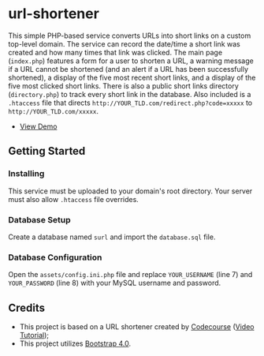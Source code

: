 # url-shortener
This simple PHP-based service converts URLs into short links on a custom top-level domain. The service can record the date/time a short link was created and how many times that link was clicked. The main page (`index.php`) features a form for a user to shorten a URL, a warning message if a URL cannot be shortened (and an alert if a URL has been successfully shortened), a display of the five most recent short links, and a display of the five most clicked short links. There is also a public short links directory (`directory.php`) to track every short link in the database. Also included is a `.htaccess` file that directs `http://YOUR_TLD.com/redirect.php?code=xxxxx` to `http://YOUR_TLD.com/xxxxx`.

* [View Demo](https://seb646.com/surl/)

## Getting Started

### Installing
This service must be uploaded to your domain's root directory. Your server must also allow `.htaccess` file overrides. 

### Database Setup
Create a database named `surl` and import the `database.sql` file. 

### Database Configuration
Open the `assets/config.ini.php` file and replace `YOUR_USERNAME` (line 7) and `YOUR_PASSWORD` (line 8) with your MySQL username and password.

## Credits
- This project is based on a URL shortener created by [Codecourse](https://www.youtube.com/channel/UCpOIUW62tnJTtpWFABxWZ8g) ([Video Tutorial](https://www.youtube.com/watch?v=QN2VXBNujRs));
- This project utilizes [Bootstrap 4.0](https://getbootstrap.com).
